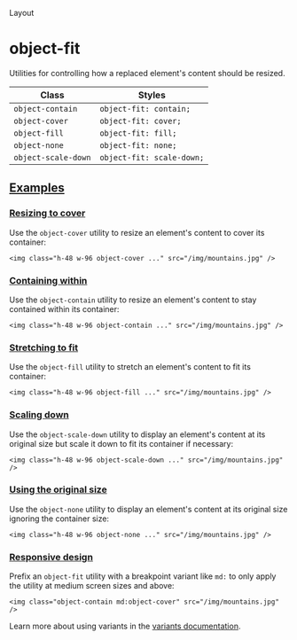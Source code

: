 Layout

# object-fit

Utilities for controlling how a replaced element's content should be resized.

| Class               | Styles                    |
| ------------------- | ------------------------- |
| `object-contain`    | `object-fit: contain;`    |
| `object-cover`      | `object-fit: cover;`      |
| `object-fill`       | `object-fit: fill;`       |
| `object-none`       | `object-fit: none;`       |
| `object-scale-down` | `object-fit: scale-down;` |

## [Examples](#examples)

### [Resizing to cover](#resizing-to-cover)

Use the `object-cover` utility to resize an element's content to cover its container:

```
<img class="h-48 w-96 object-cover ..." src="/img/mountains.jpg" />
```

### [Containing within](#containing-within)

Use the `object-contain` utility to resize an element's content to stay contained within its container:

```
<img class="h-48 w-96 object-contain ..." src="/img/mountains.jpg" />
```

### [Stretching to fit](#stretching-to-fit)

Use the `object-fill` utility to stretch an element's content to fit its container:

```
<img class="h-48 w-96 object-fill ..." src="/img/mountains.jpg" />
```

### [Scaling down](#scaling-down)

Use the `object-scale-down` utility to display an element's content at its original size but scale it down to fit its container if necessary:

```
<img class="h-48 w-96 object-scale-down ..." src="/img/mountains.jpg" />
```

### [Using the original size](#using-the-original-size)

Use the `object-none` utility to display an element's content at its original size ignoring the container size:

```
<img class="h-48 w-96 object-none ..." src="/img/mountains.jpg" />
```

### [Responsive design](#responsive-design)

Prefix an `object-fit` utility with a breakpoint variant like `md:` to only apply the utility at medium screen sizes and above:

```
<img class="object-contain md:object-cover" src="/img/mountains.jpg" />
```

Learn more about using variants in the [variants documentation](/docs/hover-focus-and-other-states).
